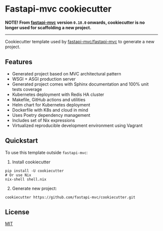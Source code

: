 # Fastapi-mvc cookiecutter

**NOTE! From [fastapi-mvc](https://github.com/fastapi-mvc/fastapi-mvc) version `0.18.0` onwards, cookiecutter is no longer used for scaffolding a new project.**

---

Cookiecutter template used by [fastapi-mvc/fastapi-mvc](https://github.com/fastapi-mvc/fastapi-mvc) to generate a new project.

## Features

* Generated project based on MVC architectural pattern
* WSGI + ASGI production server
* Generated project comes with Sphinx documentation and 100% unit tests coverage
* Kubernetes deployment with Redis HA cluster
* Makefile, GitHub actions and utilities
* Helm chart for Kubernetes deployment
* Dockerfile with K8s and cloud in mind
* Uses Poetry dependency management
* Includes set of Nix expressions
* Virtualized reproducible development environment using Vagrant

## Quickstart

To use this template outside `fastapi-mvc`:

1. Install cookiecutter
```shell
pip install -U cookiecutter
# Or use Nix
nix-shell shell.nix
```

2. Generate new project:
```shell
cookiecutter https://github.com/fastapi-mvc/cookiecutter.git
```

## License

[MIT](https://github.com/fastapi-mvc/cookiecutter/blob/master/LICENSE)
